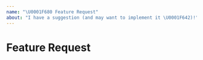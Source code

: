 ```yaml
---
name: "\U0001F680 Feature Request"
about: "I have a suggestion (and may want to implement it \U0001F642)!"
---
```


# Feature Request
